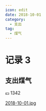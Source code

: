 ```yaml
---
icon: edit
date: 2018-10-01
category:
  - 支出
tag:
  - 煤气
---
```


# 记录 3

## 支出煤气

:yen: 1342

[2018-10-01.jpg](https://i.postimg.cc/VLm26H3Q/2018-10-01.jpg)
